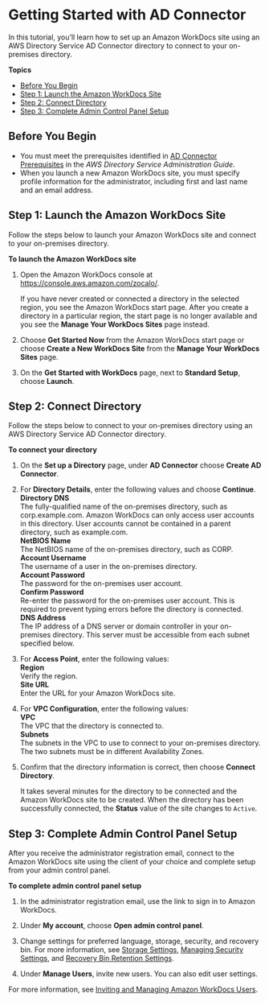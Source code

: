 # Getting Started with AD Connector<a name="connect_directory_connector"></a>

In this tutorial, you’ll learn how to set up an Amazon WorkDocs site using an AWS Directory Service AD Connector directory to connect to your on\-premises directory\. 

**Topics**
+ [Before You Begin](#ad-connector-prereqs)
+ [Step 1: Launch the Amazon WorkDocs Site](#ad-connector-site)
+ [Step 2: Connect Directory](#ad-connector-dir)
+ [Step 3: Complete Admin Control Panel Setup](#ad-connector-admin-panel)

## Before You Begin<a name="ad-connector-prereqs"></a>
+ You must meet the prerequisites identified in [AD Connector Prerequisites](https://docs.aws.amazon.com/directoryservice/latest/admin-guide/connect_prereq.html) in the *AWS Directory Service Administration Guide*\.
+ When you launch a new Amazon WorkDocs site, you must specify profile information for the administrator, including first and last name and an email address\. 

## Step 1: Launch the Amazon WorkDocs Site<a name="ad-connector-site"></a>

Follow the steps below to launch your Amazon WorkDocs site and connect to your on\-premises directory\.

**To launch the Amazon WorkDocs site**

1. Open the Amazon WorkDocs console at [https://console\.aws\.amazon\.com/zocalo/](https://console.aws.amazon.com/zocalo/)\.

   If you have never created or connected a directory in the selected region, you see the Amazon WorkDocs start page\. After you create a directory in a particular region, the start page is no longer available and you see the **Manage Your WorkDocs Sites** page instead\.

1. Choose **Get Started Now** from the Amazon WorkDocs start page or choose **Create a New WorkDocs Site** from the **Manage Your WorkDocs Sites** page\.

1. On the **Get Started with WorkDocs** page, next to **Standard Setup**, choose **Launch**\.

## Step 2: Connect Directory<a name="ad-connector-dir"></a>

Follow the steps below to connect to your on\-premises directory using an AWS Directory Service AD Connector directory\.

**To connect your directory**

1. On the **Set up a Directory** page, under **AD Connector** choose **Create AD Connector**\.

1. For **Directory Details**, enter the following values and choose **Continue**\.  
**Directory DNS**  
The fully\-qualified name of the on\-premises directory, such as corp\.example\.com\. Amazon WorkDocs can only access user accounts in this directory\. User accounts cannot be contained in a parent directory, such as example\.com\.  
**NetBIOS Name**  
The NetBIOS name of the on\-premises directory, such as CORP\.  
**Account Username**  
The username of a user in the on\-premises directory\.   
**Account Password**  
The password for the on\-premises user account\.  
**Confirm Password**  
Re\-enter the password for the on\-premises user account\. This is required to prevent typing errors before the directory is connected\.  
**DNS Address**  
The IP address of a DNS server or domain controller in your on\-premises directory\. This server must be accessible from each subnet specified below\.

1. For **Access Point**, enter the following values:  
**Region**  
Verify the region\.  
**Site URL**  
Enter the URL for your Amazon WorkDocs site\.

1. For **VPC Configuration**, enter the following values:  
**VPC**  
The VPC that the directory is connected to\.  
**Subnets**  
The subnets in the VPC to use to connect to your on\-premises directory\. The two subnets must be in different Availability Zones\.

1. Confirm that the directory information is correct, then choose **Connect Directory**\.

   It takes several minutes for the directory to be connected and the Amazon WorkDocs site to be created\. When the directory has been successfully connected, the **Status** value of the site changes to `Active`\.

## Step 3: Complete Admin Control Panel Setup<a name="ad-connector-admin-panel"></a>

After you receive the administrator registration email, connect to the Amazon WorkDocs site using the client of your choice and complete setup from your admin control panel\.

**To complete admin control panel setup**

1. In the administrator registration email, use the link to sign in to Amazon WorkDocs\.

1. Under **My account**, choose **Open admin control panel**\.

1. Change settings for preferred language, storage, security, and recovery bin\. For more information, see [Storage Settings](manage-sites.md#storage-limits), [Managing Security Settings](security-settings.md), and [Recovery Bin Retention Settings](manage-sites.md#recovery-bin)\.

1. Under **Manage Users**, invite new users\. You can also edit user settings\. 

For more information, see [Inviting and Managing Amazon WorkDocs Users](users.md)\.
